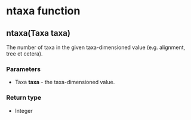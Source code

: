 ntaxa function
==============
ntaxa(Taxa **taxa**)
--------------------

The number of taxa in the given taxa-dimensioned value (e.g. alignment, tree et cetera).

### Parameters

- Taxa **taxa** - the taxa-dimensioned value.

### Return type

- Integer



